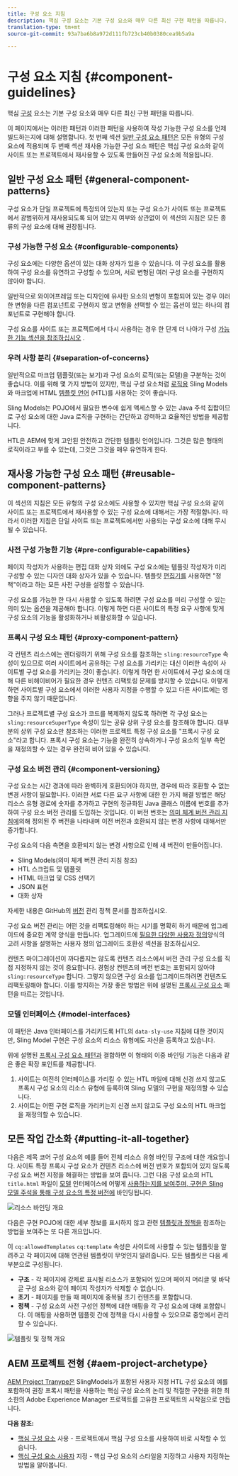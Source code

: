 ```yaml
---
title: 구성 요소 지침
description: 핵심 구성 요소는 기본 구성 요소와 매우 다른 최신 구현 패턴을 따릅니다.
translation-type: tm+mt
source-git-commit: 93a7ba6b8a972d111fb723cb40b0380cea9b5a9a

---
```



# 구성 요소 지침 {#component-guidelines}

핵심 [구성](overview.md) 요소는 기본 구성 요소와 매우 다른 최신 구현 패턴을 따릅니다.

이 페이지에서는 이러한 패턴과 이러한 패턴을 사용하여 작성 가능한 구성 요소를 언제 빌드하는지에 대해 설명합니다. 첫 번째 섹션 [일반 구성 요소 패턴은](#general-component-patterns) 모든 유형의 구성 요소에 적용되며 두 번째 섹션 재사용 가능한 구성 요소 패턴은 [](#reusable-component-patterns) 핵심 구성 요소와 같이 사이트 또는 프로젝트에서 재사용할 수 있도록 만들어진 구성 요소에 적용됩니다.

## 일반 구성 요소 패턴 {#general-component-patterns}

구성 요소가 단일 프로젝트에 특정되어 있는지 또는 구성 요소가 사이트 또는 프로젝트에서 광범위하게 재사용되도록 되어 있는지 여부와 상관없이 이 섹션의 지침은 모든 종류의 구성 요소에 대해 권장됩니다.

### 구성 가능한 구성 요소 {#configurable-components}

구성 요소에는 다양한 옵션이 있는 대화 상자가 있을 수 있습니다. 이 구성 요소를 활용하여 구성 요소를 유연하고 구성할 수 있으며, 서로 변형된 여러 구성 요소를 구현하지 않아야 합니다.

일반적으로 와이어프레임 또는 디자인에 유사한 요소의 변형이 포함되어 있는 경우 이러한 변형을 다른 컴포넌트로 구현하지 않고 변형을 선택할 수 있는 옵션이 있는 하나의 컴포넌트로 구현해야 합니다.

구성 요소를 사이트 또는 프로젝트에서 다시 사용하는 경우 한 단계 더 나아가 구성 [가능한 기능 섹션을 참조하십시오](#pre-configurable-capabilities) .

### 우려 사항 분리 {#separation-of-concerns}

일반적으로 마크업 템플릿(또는 보기)과 구성 요소의 로직(또는 모델)을 구분하는 것이 좋습니다. 이를 위해 몇 가지 방법이 있지만, 핵심 구성 요소처럼 [로직용](https://sling.apache.org/documentation/bundles/models.html) Sling Models와 마크업에 HTML [템플릿 언어](https://docs.adobe.com/content/help/en/experience-manager-htl/using/overview.html) (HTL)를 사용하는 것이 좋습니다.

Sling Models는 POJO에서 필요한 변수에 쉽게 액세스할 수 있는 Java 주석 집합이므로 구성 요소에 대한 Java 로직을 구현하는 간단하고 강력하고 효율적인 방법을 제공합니다.

HTL은 AEM에 맞게 고안된 안전하고 간단한 템플릿 언어입니다. 그것은 많은 형태의 로직이라고 부를 수 있는데, 그것은 그것을 매우 유연하게 한다.

## 재사용 가능한 구성 요소 패턴 {#reusable-component-patterns}

이 섹션의 지침은 모든 유형의 구성 요소에도 사용할 수 있지만 핵심 구성 요소와 같이 사이트 또는 프로젝트에서 재사용할 수 있는 구성 요소에 대해서는 가장 적절합니다. 따라서 이러한 지침은 단일 사이트 또는 프로젝트에서만 사용되는 구성 요소에 대해 무시될 수 있습니다.

### 사전 구성 가능한 기능 {#pre-configurable-capabilities}

페이지 작성자가 사용하는 편집 대화 상자 외에도 구성 요소에는 템플릿 작성자가 미리 구성할 수 있는 디자인 대화 상자가 있을 수 있습니다. 템플릿 [편집기를](https://docs.adobe.com/content/help/en/experience-manager-cloud-service/sites/authoring/features/templates.html) 사용하면 &quot;정책&quot;이라고 하는 모든 사전 구성을 설정할 수 있습니다.

구성 요소를 가능한 한 다시 사용할 수 있도록 하려면 구성 요소를 미리 구성할 수 있는 의미 있는 옵션을 제공해야 합니다. 이렇게 하면 다른 사이트의 특정 요구 사항에 맞게 구성 요소의 기능을 활성화하거나 비활성화할 수 있습니다.

### 프록시 구성 요소 패턴 {#proxy-component-pattern}

각 컨텐츠 리소스에는 렌더링하기 위해 구성 요소를 참조하는 `sling:resourceType` 속성이 있으므로 여러 사이트에서 공유하는 구성 요소를 가리키는 대신 이러한 속성이 사이트별 구성 요소를 가리키는 것이 좋습니다. 이렇게 하면 한 사이트에서 구성 요소에 대해 다른 비헤이비어가 필요한 경우 컨텐츠 리팩토링 문제를 방지할 수 있습니다. 이렇게 하면 사이트별 구성 요소에서 이러한 사용자 지정을 수행할 수 있고 다른 사이트에는 영향을 주지 않기 때문입니다.

그러나 프로젝트별 구성 요소가 코드를 복제하지 않도록 하려면 각 구성 요소는 `sling:resourceSuperType` 속성이 있는 공유 상위 구성 요소를 참조해야 합니다. 대부분의 상위 구성 요소만 참조하는 이러한 프로젝트 특정 구성 요소를 &quot;프록시 구성 요소&quot;라고 합니다. 프록시 구성 요소는 기능을 완전히 상속하거나 구성 요소의 일부 측면을 재정의할 수 있는 경우 완전히 비어 있을 수 있습니다.

### 구성 요소 버전 관리 {#component-versioning}

구성 요소는 시간 경과에 따라 완벽하게 호환되어야 하지만, 경우에 따라 호환할 수 없는 변경 사항이 필요합니다. 이러한 서로 다른 요구 사항에 대한 한 가지 해결 방법은 해당 리소스 유형 경로에 숫자를 추가하고 구현의 정규화된 Java 클래스 이름에 번호를 추가하여 구성 요소 버전 관리를 도입하는 것입니다. 이 버전 번호는 [의미 체계 버전 관리 지침에](https://semver.org/)의해 정의된 주 버전을 나타내며 이전 버전과 호환되지 않는 변경 사항에 대해서만 증가합니다.

구성 요소의 다음 측면을 호환되지 않는 변경 사항으로 인해 새 버전이 만들어집니다.

* Sling Models(의미 체계 버전 관리 지침 참조)
* HTL 스크립트 및 템플릿
* HTML 마크업 및 CSS 선택기
* JSON 표현
* 대화 상자

자세한 내용은 GitHub의 [버전](https://github.com/adobe/aem-core-wcm-components/wiki/Versioning-Policies) 관리 정책 문서를 참조하십시오.

구성 요소 버전 관리는 어떤 것을 리팩토링해야 하는 시기를 명확히 하기 때문에 업그레이드에 중요한 계약 양식을 만듭니다. 업그레이드에 [필요한 다양한 사용자 정의](customizing.md#upgrade-compatibility-of-customizations)양식의 고려 사항을 설명하는 사용자 정의 업그레이드 호환성 섹션을 참조하십시오.

컨텐츠 마이그레이션이 까다롭지는 않도록 컨텐츠 리소스에서 버전 관리 구성 요소를 직접 지정하지 않는 것이 중요합니다. 경험상 컨텐츠의 버전 번호는 포함되지 않아야 `sling:resourceType` 합니다. 그렇지 않으면 구성 요소를 업그레이드하려면 컨텐츠도 리팩토링해야 합니다. 이를 방지하는 가장 좋은 방법은 위에 설명된 [프록시 구성 요소](#proxy-component-pattern) 패턴을 따르는 것입니다.

### 모델 인터페이스 {#model-interfaces}

이 패턴은 Java 인터페이스를 가리키도록 HTL의 `data-sly-use` 지침에 대한 것이지만, Sling Model 구현은 구성 요소의 리소스 유형에도 자신을 등록하고 있습니다.

위에 설명된 [프록시 구성 요소 패턴과](#proxy-component-pattern) 결합하면 이 형태의 이중 바인딩 기능은 다음과 같은 좋은 확장 포인트를 제공합니다.

1. 사이트는 여전히 인터페이스를 가리킬 수 있는 HTL 파일에 대해 신경 쓰지 않고도 프록시 구성 요소의 리소스 유형에 등록하여 Sling 모델의 구현을 재정의할 수 있습니다.
1. 사이트는 어떤 구현 로직을 가리키는지 신경 쓰지 않고도 구성 요소의 HTL 마크업을 재정의할 수 있습니다.

## 모든 작업 간소화 {#putting-it-all-together}

다음은 제목 코어 구성 요소의 예를 들어 전체 리소스 유형 바인딩 구조에 대한 개요입니다. 사이트 특정 프록시 구성 요소가 컨텐츠 리소스에 버전 번호가 포함되어 있지 않도록 구성 요소 버전 지정을 해결하는 방법을 보여 줍니다. 그런 다음 구성 요소의 HTL `title.html` 파일이 [모델](https://docs.adobe.com/content/help/en/experience-manager-htl/using/overview.html) 인터페이스에 어떻게 [사용하는지를 보여주며, 구현은 Sling 모델 주석을 통해 구성 요소의 특정 버전에](https://sling.apache.org/documentation/bundles/models.html) 바인딩됩니다.

![리소스 바인딩 개요](/help/assets/chlimage_1-32.png)

다음은 구현 POJO에 대한 세부 정보를 표시하지 않고 관련 [템플릿과 정책을](https://docs.adobe.com/content/help/en/experience-manager-65/developing/platform/templates/page-templates-editable.html) 참조하는 방법을 보여주는 또 다른 개요입니다.

이 `cq:allowedTemplates` `cq:template` 속성은 사이트에 사용할 수 있는 템플릿을 알려주고 각 페이지에 대해 연관된 템플릿이 무엇인지 알려줍니다. 모든 템플릿은 다음 세 부분으로 구성됩니다.

* **구조** - 각 페이지에 강제로 표시될 리소스가 포함되어 있으며 페이지 머리글 및 바닥글 구성 요소와 같이 페이지 작성자가 삭제할 수 없습니다.
* **초기** - 페이지를 만들 때 페이지에 중복될 초기 컨텐츠를 포함합니다.
* **정책** - 구성 요소의 사전 구성인 정책에 대한 매핑을 각 구성 요소에 대해 포함합니다. 이 매핑을 사용하면 템플릿 간에 정책을 다시 사용할 수 있으므로 중앙에서 관리할 수 있습니다.

![템플릿 및 정책 개요](/help/assets/screen_shot_2018-12-07at093102.png)

## AEM 프로젝트 전형 {#aem-project-archetype}

[AEM Project Tranype은](/help/developing/archetype/overview.md) SlingModels가 포함된 사용자 지정 HTL 구성 요소의 예를 포함하여 권장 프록시 패턴을 사용하는 핵심 구성 요소의 논리 및 적절한 구현을 위한 최소한의 Adobe Experience Manager 프로젝트를 고유한 프로젝트의 시작점으로 만듭니다.

**다음 참조:**

* [핵심 구성 요소](/help/get-started/using.md) 사용 - 프로젝트에서 핵심 구성 요소를 사용하여 바로 시작할 수 있습니다.
* [핵심 구성 요소 사용자](customizing.md) 지정 - 핵심 구성 요소의 스타일을 지정하고 사용자 지정하는 방법을 알아봅니다.
